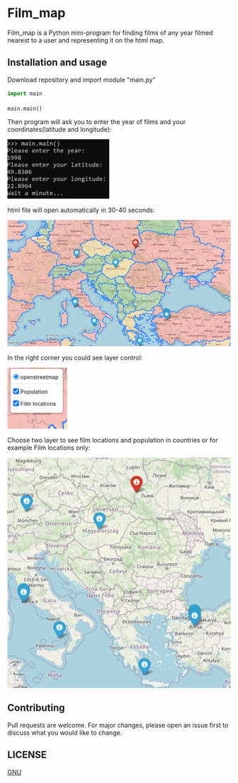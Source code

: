 # Film_map

Film_map is a Python mini-program for finding films of any year filmed nearest to a user and representing it on the html map.

## Installation and usage

Download repository and import module "main.py"

```python
import main

main.main()
```
Then program will ask you to enter the year of films and your coordinates(latitude and longitude):


![Screenshot](screenshot(1).png)

html file will open automatically in 30-40 seconds:


![Screenshot](Screenshoе(2).png)

In the right corner you could see layer control:


![Screenshot](Screenshot(3).png)

Choose two layer to see film locations and population in countries or for example Film locations only:


![Screenshot](Screenshot(4).png)

## Contributing
Pull requests are welcome. For major changes, please open an issue first to discuss what you would like to change.

## LICENSE
[GNU](https://github.com/hooloobooroodkoo/Film_map/blob/main/LICENSE)
